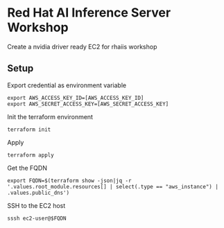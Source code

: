 # Red Hat AI Inference Server Workshop

Create a nvidia driver ready EC2 for rhaiis workshop

## Setup

Export credential as environment variable
```
export AWS_ACCESS_KEY_ID=[AWS_ACCESS_KEY_ID]
export AWS_SECRET_ACCESS_KEY=[AWS_SECRET_ACCESS_KEY]
```

Init the terraform environment
```
terraform init
```

Apply
```
terraform apply
```

Get the FQDN 
```
export FQDN=$(terraform show -json|jq -r '.values.root_module.resources[] | select(.type == "aws_instance") | .values.public_dns')
```

SSH to the EC2 host
```
sssh ec2-user@$FQDN
```